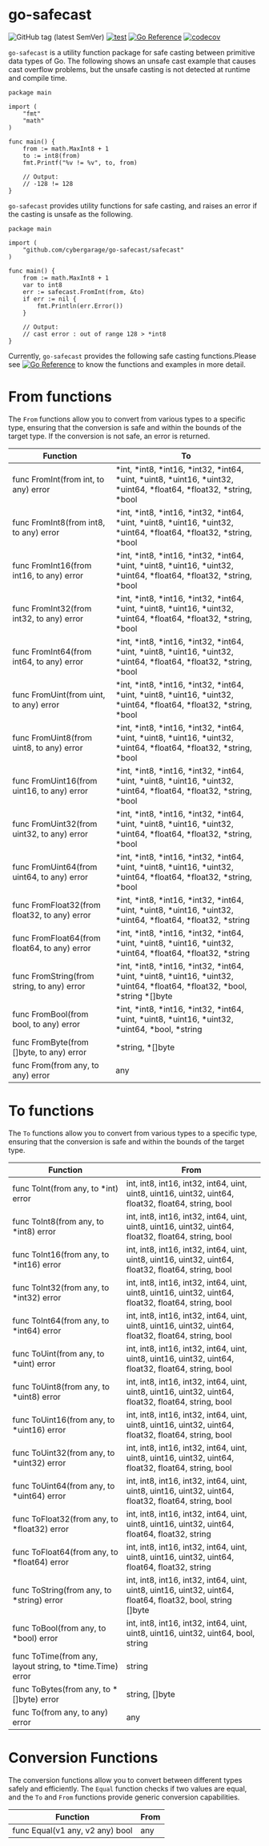 # go-safecast

![GitHub tag (latest SemVer)](https://img.shields.io/github/v/tag/cybergarage/go-safecast)
[![test](https://github.com/cybergarage/go-safecast/actions/workflows/make.yml/badge.svg)](https://github.com/cybergarage/go-safecast/actions/workflows/make.yml)
[![Go Reference](https://pkg.go.dev/badge/github.com/cybergarage/go-safecast.svg)](https://pkg.go.dev/github.com/cybergarage/go-safecast)
[![codecov](https://codecov.io/gh/cybergarage/go-safecast/graph/badge.svg?token=HPPOKEJHM6)](https://codecov.io/gh/cybergarage/go-safecast)

`go-safecast` is a utility function package for safe casting between primitive data types of Go. The following shows an unsafe cast example that causes cast overflow problems, but the unsafe casting is not detected at runtime and compile time. 

```
package main

import (
    "fmt"
    "math"
)

func main() {
    from := math.MaxInt8 + 1
    to := int8(from)
    fmt.Printf("%v != %v", to, from)

    // Output:
    // -128 != 128
}
```

`go-safecast` provides utility functions for safe casting, and raises an error if the casting is unsafe as the following.

```
package main

import (
    "github.com/cybergarage/go-safecast/safecast"
)

func main() {
    from := math.MaxInt8 + 1
    var to int8
    err := safecast.FromInt(from, &to)
    if err := nil {
        fmt.Println(err.Error())
    }

    // Output:
    // cast error : out of range 128 > *int8
}
```

Currently, `go-safecast` provides the following safe casting functions.Please see [![Go Reference](https://pkg.go.dev/badge/github.com/cybergarage/go-safecast.svg)](https://pkg.go.dev/github.com/cybergarage/go-safecast) to know the functions and examples in more detail.

# From functions

The `From` functions allow you to convert from various types to a specific type, ensuring that the conversion is safe and within the bounds of the target type. If the conversion is not safe, an error is returned.

|Function                                    |To                                                                             |
|--------------------------------------------|-------------------------------------------------------------------------------|
|func FromInt(from int, to any) error      | *int, *int8, *int16, *int32, *int64, *uint, *uint8, *uint16, *uint32, *uint64, *float64, *float32, *string, *bool |
|func FromInt8(from int8, to any) error      | *int, *int8, *int16, *int32, *int64, *uint, *uint8, *uint16, *uint32, *uint64, *float64, *float32, *string, *bool |
|func FromInt16(from int16, to any) error    | *int, *int8, *int16, *int32, *int64, *uint, *uint8, *uint16, *uint32, *uint64, *float64, *float32, *string, *bool |
|func FromInt32(from int32, to any) error    | *int, *int8, *int16, *int32, *int64, *uint, *uint8, *uint16, *uint32, *uint64, *float64, *float32, *string, *bool |
|func FromInt64(from int64, to any) error    | *int, *int8, *int16, *int32, *int64, *uint, *uint8, *uint16, *uint32, *uint64, *float64, *float32, *string, *bool |
|func FromUint(from uint, to any) error      | *int, *int8, *int16, *int32, *int64, *uint, *uint8, *uint16, *uint32, *uint64, *float64, *float32, *string, *bool |
|func FromUint8(from uint8, to any) error    | *int, *int8, *int16, *int32, *int64, *uint, *uint8, *uint16, *uint32, *uint64, *float64, *float32, *string, *bool |
|func FromUint16(from uint16, to any) error  | *int, *int8, *int16, *int32, *int64, *uint, *uint8, *uint16, *uint32, *uint64, *float64, *float32, *string, *bool |
|func FromUint32(from uint32, to any) error  | *int, *int8, *int16, *int32, *int64, *uint, *uint8, *uint16, *uint32, *uint64, *float64, *float32, *string, *bool |
|func FromUint64(from uint64, to any) error  | *int, *int8, *int16, *int32, *int64, *uint, *uint8, *uint16, *uint32, *uint64, *float64, *float32, *string, *bool |
|func FromFloat32(from float32, to any) error| *int, *int8, *int16, *int32, *int64, *uint, *uint8, *uint16, *uint32, *uint64, *float64, *float32, *string |
|func FromFloat64(from float64, to any) error| *int, *int8, *int16, *int32, *int64, *uint, *uint8, *uint16, *uint32, *uint64, *float64, *float32, *string |
|func FromString(from string, to any) error  | *int, *int8, *int16, *int32, *int64, *uint, *uint8, *uint16, *uint32, *uint64, *float64, *float32, *bool, *string *[]byte |
|func FromBool(from bool, to any) error      | *int, *int8, *int16, *int32, *int64, *uint, *uint8, *uint16, *uint32, *uint64, *bool, *string |
|func FromByte(from []byte, to any) error    | *string, *[]byte |
|func From(from any, to any) error    | any |

# To functions

The `To` functions allow you to convert from various types to a specific type, ensuring that the conversion is safe and within the bounds of the target type.

|Function                                    |From                                                                            |
|--------------------------------------------|-------------------------------------------------------------------------------|
|func ToInt(from any, to *int) error        | int, int8, int16, int32, int64, uint, uint8, uint16, uint32, uint64, float32, float64, string, bool |
|func ToInt8(from any, to *int8) error      | int, int8, int16, int32, int64, uint, uint8, uint16, uint32, uint64, float32, float64, string, bool |
|func ToInt16(from any, to *int16) error    | int, int8, int16, int32, int64, uint, uint8, uint16, uint32, uint64, float32, float64, string, bool |
|func ToInt32(from any, to *int32) error    | int, int8, int16, int32, int64, uint, uint8, uint16, uint32, uint64, float32, float64, string, bool |
|func ToInt64(from any, to *int64) error    | int, int8, int16, int32, int64, uint, uint8, uint16, uint32, uint64, float32, float64, string, bool |
|func ToUint(from any, to *uint) error      | int, int8, int16, int32, int64, uint, uint8, uint16, uint32, uint64, float32, float64, string, bool |
|func ToUint8(from any, to *uint8) error    | int, int8, int16, int32, int64, uint, uint8, uint16, uint32, uint64, float32, float64, string, bool |
|func ToUint16(from any, to *uint16) error  | int, int8, int16, int32, int64, uint, uint8, uint16, uint32, uint64, float32, float64, string, bool |
|func ToUint32(from any, to *uint32) error  | int, int8, int16, int32, int64, uint, uint8, uint16, uint32, uint64, float32, float64, string, bool |
|func ToUint64(from any, to *uint64) error  | int, int8, int16, int32, int64, uint, uint8, uint16, uint32, uint64, float32, float64, string, bool |
|func ToFloat32(from any, to *float32) error| int, int8, int16, int32, int64, uint, uint8, uint16, uint32, uint64, float64, float32, string |
|func ToFloat64(from any, to *float64) error| int, int8, int16, int32, int64, uint, uint8, uint16, uint32, uint64, float64, float32, string |
|func ToString(from any, to *string) error  | int, int8, int16, int32, int64, uint, uint8, uint16, uint32, uint64, float64, float32, bool, string []byte |
|func ToBool(from any, to *bool) error      | int, int8, int16, int32, int64, uint, uint8, uint16, uint32, uint64, bool, string |
|func ToTime(from any, layout string, to *time.Time) error      | string |
|func ToBytes(from any, to *[]byte) error   | string, []byte |
|func To(from any, to any) error   | any |

# Conversion Functions

The conversion functions allow you to convert between different types safely and efficiently. The `Equal` function checks if two values are equal, and the `To` and `From` functions provide generic conversion capabilities.

|Function                                    |From                                                                            |
|--------------------------------------------|-------------------------------------------------------------------------------|
|func Equal(v1 any, v2 any) bool   | any |
